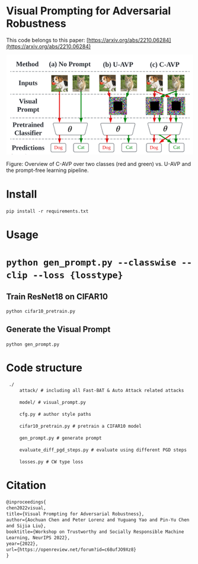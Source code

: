 # Visual Prompting for Adversarial Robustness

This code belongs to this paper: [https://arxiv.org/abs/2210.06284](https://arxiv.org/abs/2210.06284)


![overview](assets/overview.png)


Figure: Overview of C-AVP over two classes (red and green) vs. U-AVP and the prompt-free learning pipeline.



# Install 

`pip install -r requirements.txt`


# Usage



`python gen_prompt.py --classwise --clip --loss {losstype}`
=======
## Train ResNet18 on CIFAR10

`python cifar10_pretrain.py`

## Generate the Visual Prompt

`python gen_prompt.py`


# Code structure
     ./
         attack/ # including all Fast-BAT & Auto Attack related attacks

         model/ # visual_prompt.py

         cfg.py # author style paths

         cifar10_pretrain.py # pretrain a CIFAR10 model

         gen_prompt.py # generate prompt

         evaluate_diff_pgd_steps.py # evaluate using different PGD steps

         losses.py # CW type loss


# Citation


```
@inproceedings{
chen2022visual,
title={Visual Prompting for Adversarial Robustness},
author={Aochuan Chen and Peter Lorenz and Yuguang Yao and Pin-Yu Chen and Sijia Liu},
booktitle={Workshop on Trustworthy and Socially Responsible Machine Learning, NeurIPS 2022},
year={2022},
url={https://openreview.net/forum?id=c68ufJO9Xz8}
}
```
